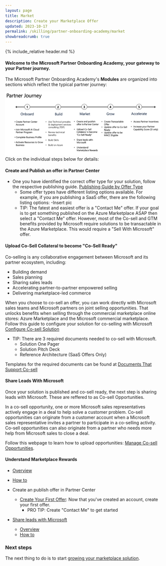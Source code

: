 ```yaml
---
layout: page
title: Market
description: Create your Marketplace Offer
updated: 2023-10-17
permalink: /skilling/partner-onboarding-academy/market
showbreadcrumb: true
---
```

{% include_relative header.md %}

#### Welcome to the Microsoft Partner Onboarding Academy, your gateway to your Partner journey. 

The Microsoft Partner Onboarding Academy's **Modules** are organized into sections which reflect the typical partner journey:

![](../../../assets/partner-onboarding/partner-journey.png)
Click on the individual steps below for details:


#### Create and Publish an offer in Partner Center
  - One you have identified the correct offer type for your solution, follow the respective publishing guide. [Publishing Guide by Offer Type](https://learn.microsoft.com/en-us/partner-center/marketplace/publisher-guide-by-offer-type)
     - Some offer types have different listing options available. For example, if you are publishing a SaaS offer, there are the following listing options:
     -Insert pic 
     - TIP: The fatest and easiest offer is a "Contact Me" offer. If your goal is to get something published on the Azure Marketplace ASAP then select a "Contact Me" offer. However, most of the Co-sell and GTM benefits provided by Microsoft require solutions to be transactable in the Azure Marketplace. This would require a "Sell With Microsoft" offer. 

#### Upload Co-Sell Collateral to become "Co-Sell Ready"
Co-selling is any collaborative engagement between Microsoft and its partner ecosystem, including: 
- Building demand 
- Sales planning
- Sharing sales leads
- Accelerating partner-to-partner empowered selling
- Delivering marketplace-led commerce
    
When you choose to co-sell an offer, you can work directly with Microsoft sales teams and Microsoft partners on joint selling opportunities. That unlocks benefits when selling through the commercial marketplace online stores: Azure Marketplace and the Microsoft commercial marketplace.
Follow this guide to configure your solution for co-selling with Microsoft [Configure Co-sell Solution](https://learn.microsoft.com/en-us/partner-center/co-sell-configure)
- TIP: There are 3 required documents needed to co-sell with Microsoft.  
    - Solution One Pager  
    - Solution Pitch Deck   
    - Reference Architecture (SaaS Offers Only)
    
Templates for the required documents can be found at [Documents That Support Co-sell](https://learn.microsoft.com/en-us/partner-center/co-sell-configure#documents-that-support-co-sell)

#### Share Leads With Microsoft
Once your solution is published and co-sell ready, the next step is sharing leads with Microsoft. These are reffered to as Co-sell Opportunities. 

In a co-sell opportunity, one or more Microsoft sales representatives actively engage in a deal to help solve a customer problem. Co-sell opportunities can originate from a customer account when a Microsoft sales representative invites a partner to participate in a co-selling activity. Co-sell opportunities can also originate from a partner who needs more help from Microsoft sales to close a deal.

Follow this webpage to learn how to upload opportunities: [Manage Co-sell Opportunities](https://learn.microsoft.com/en-us/partner-center/manage-co-sell-opportunities). 

#### Understand Marketplace Rewards 
  - [Overview](https://partner.microsoft.com/en-US/solutions/go-to-market#/)
  - [How to](https://learn.microsoft.com/en-us/partner-center/mpn-learn-about-go-to-market-benefits)
- Create an publish offer in Partner Center
  - [Create Your First Offer](/PartnerResources/skilling/partner-onboarding-academy/create-offer): Now that you've created an account, create your first offer.
    - PRO TIP: Create "Contact Me" to get started

- [Share leads with Microsoft](https://learn.microsoft.com/en-us/partner-center/manage-leads)

  - [Overview](https://partner.microsoft.com/en-US/solutions/go-to-market#/)
  - [How to](https://learn.microsoft.com/en-us/partner-center/mpn-learn-about-go-to-market-benefits)


### Next steps

The next thing to do is to start [growing your marketplace solution](/PartnerResources/skilling/partner-onboarding-academy/grow).
